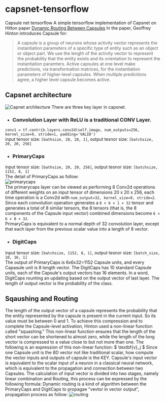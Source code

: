 # capsnet-tensorflow
Capsule net tensorflow
A simple tensorflow implementation of Capsnet on Hitton paper [Dynamic Routing Between Capsules](https://arxiv.org/abs/1710.09829)
In the paper, Geoffrey Hinton introduces Capsule for:
>A capsule is a group of neurons whose activity vector represents the instantiation
parameters of a specific type of entity such as an object or object part. We use the
length of the activity vector to represent the probability that the entity exists and its
orientation to represent the instantiation paramters. Active capsules at one level
make predictions, via transformation matrices, for the instantiation parameters of
higher-level capsules. When multiple predictions agree, a higher level capsule
becomes active.
## Capsnet architecture
![Capnet architecture](https://image.jiqizhixin.com/uploads/wangeditor/77f966b8-eba1-4737-a4c2-551e0d4e7610/52501image%20(15).png)
There are three key layer in capsnet. 
- ### Convolution Layer with ReLU is a traditional CONV Layer. <br>
`conv1 = tf.contrib.layers.conv2d(self.image, num_outputs=256, kernel_size=9, stride=1, padding='VALID')`<br>
input tensor size: `[bathsize, 28, 28, 1]`, output tesnor size: `[batchsize, 20, 20, 256]`
- ### PrimaryCaps<br>
input tensor size: `[bathsize, 20, 20, 256]`, output tesnor size: `[batchsize, 1152, 8, 1]`<br>
The detail of PrimaryCaps as follow:<br>
![primarycaps](https://image.jiqizhixin.com/uploads/wangeditor/77f966b8-eba1-4737-a4c2-551e0d4e7610/01507v2-a402c9d94e36bc6bdcf8a6fbe06f78b3_hd.jpg)<br>
The primarycaps layer can be viewed as performing 8 Conv2d operations of different weights on an input 
tensor of dimensions 20 x 20 x 256, 
each time operation is a Conv2d with `num_output=32, kernel_size=9, stride=2`.<br>
Since each convolution operation generates a `6 × 6 × 1 × 32` tensor and generates a total of 8 similar tensors, 
the 8 tensors (that is, the 8 components of the Capsule input vector) combined dimensions become `6 × 6 × 8 × 32`.<br>
PrimaryCaps is equivalent to a normal depth of 32 convolution layer, 
except that each layer from the previous scalar value into a length of 8 vector.
- ### DigitCaps<br>
input tensor size: `[batchsize, 1152, 8, 1]`, output tesnor size: `[batch_size, 10, 16, 1]`<br>
The output of PrimaryCaps is 6x6x32=1152 Capsule units, and every Capasule unit is 8 length vector. 
The DigitCaps has 10 standard Capsule units, each of the Capsule's output vectors has 16 elements.
In a word, DigitCaps rounting an updating based on the output vector of last layer.
The length of output vector is the probability of the class. 
## Sqaushing and Routing
The length of the output vector of a capsule represents the probability that the entity represented by the capsule is present in the current input. 
So its value must be between 0 and 1.
To achieve this compression and to complete the Capsule-level activation, Hinton used a non-linear function called "squashing." 
This non-linear function ensures that the length of the short vector can be shortened to almost zero, while the length of the long vector is compressed to a value close to but not more than one. 
The following is an expression of this non-linear function:
$ \textbf{v}_j $
Since one Capsule unit is the 8D vector not like traditional scalar, how compute the vector inputs and outputs of capsule is the KEY. 
Capsule's input vector is equivalent to the scalar input of a neuron in a classical neural network, which is equivalent to the propagation and connection between two Capsules. 
The calculation of input vector is divided into two stages, namely linear combination and Routing, this process can be expressed by the following formula:
Dynamic routing is a kind of algorithm between the PrimaryCaps and DigitCaps to propagae "vevtor in vector output", propagation process as follow:
 ![routing](https://image.jiqizhixin.com/uploads/wangeditor/77f966b8-eba1-4737-a4c2-551e0d4e7610/55610%E7%BB%98%E5%9B%BE1.jpg)
